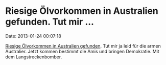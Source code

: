 Riesige Ölvorkommen in Australien gefunden. Tut mir \...
========================================================

Date: 2013-01-24 00:07:18

[Riesige Ölvorkommen in Australien
gefunden](http://www.news.com.au/business/companies/trillion-shale-oil-find-surrounding-coober-pedy-can-fuel-australia/story-fnda1bsz-1226560401043).
Tut mir ja leid für die armen Australier. Jetzt kommen bestimmt die Amis
und bringen Demokratie. Mit dem Langstreckenbomber.
